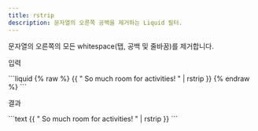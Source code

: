 ```yaml
---
title: rstrip
description: 문자열의 오른쪽 공백을 제거하는 Liquid 필터.
---
```


문자열의 오른쪽의 모든 whitespace(탭, 공백 및 줄바꿈)를 제거합니다.

<p class="code-label">입력</p>
```liquid
{% raw %}
{{ "          So much room for activities!          " | rstrip }}
{% endraw %}
```

<p class="code-label">결과</p>
```text
{{ "          So much room for activities!          " | rstrip }}
```
